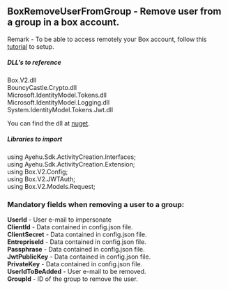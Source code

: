 ## BoxRemoveUserFromGroup - Remove user from a group in a box account.

Remark - To be able to access remotely your Box account, follow this [tutorial](https://developer.box.com/docs/setting-up-a-jwt-app) to setup.  

##### DLL's to reference
Box.V2.dll  
BouncyCastle.Crypto.dll  
Microsoft.IdentityModel.Tokens.dll  
Microsoft.IdentityModel.Logging.dll  
System.IdentityModel.Tokens.Jwt.dll  

You can find the dll at [nuget](https://www.nuget.org/packages/Box.V2/).  

##### Libraries to import
using Ayehu.Sdk.ActivityCreation.Interfaces;  
using Ayehu.Sdk.ActivityCreation.Extension;  
using Box.V2.Config;  
using Box.V2.JWTAuth;  
using Box.V2.Models.Request;  

### Mandatory fields when removing a user to a group:
**UserId**			- User e-mail to impersonate  
**ClientId**		- Data contained in config.json file.  
**ClientSecret**	- Data contained in config.json file.  
**EntrepriseId**	- Data contained in config.json file.  
**Passphrase**		- Data contained in config.json file.  
**JwtPublicKey**	- Data contained in config.json file.  
**PrivateKey**		- Data contained in config.json file.  
**UserIdToBeAdded**	- User e-mail to be removed.  
**GroupId**			- ID of the group to remove the user.
